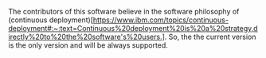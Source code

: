 The contributors of this software believe in the software philosophy of (continuous deployment)[https://www.ibm.com/topics/continuous-deployment#:~:text=Continuous%20deployment%20is%20a%20strategy,directly%20to%20the%20software's%20users.]. So, the the current version is the only version and will be always supported.
